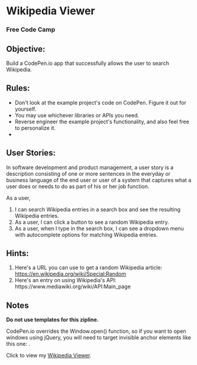 <h1> Wikipedia Viewer </h1>
<h3>Free Code Camp</h3>

<h2>Objective:</h2>
Build a CodePen.io app that successfully allows the user to search Wikipedia.

<h2>Rules:</h2>
<p>
  <ul>
  <li>Don't look at the example project's code on CodePen. Figure it out for yourself.</li>
  <li>You may use whichever libraries or APIs you need.</li>
  <li>Reverse engineer the example project's functionality, and also feel free to personalize it.<li>
  </ul>
 </p>

<h2>User Stories:</h2>
<p>In software development and product management, a user story is a description consisting of one or more sentences in the everyday or business language of the end user or user of a system that captures what a user does or needs to do as part of his or her job function.</p>
<p> As a user, 
  <ol>
  <li>I can search Wikipedia entries in a search box and see the resulting Wikipedia entries.</li>
  <li>As a user, I can click a button to see a random Wikipedia entry.</li>
  <li>As a user, when I type in the search box, I can see a dropdown menu with autocomplete options for matching Wikipedia entries.</li>
  </ol>
</p>

<h2>Hints:</h2>
<p>
  <ol>
  <li>Here's a URL you can use to get a random Wikipedia article: <a href="https://en.wikipedia.org/wiki/Special:Random">https://en.wikipedia.org/wiki/Special:Random</a></li>
  <li>Here's an entry on using Wikipedia's API: <a href="https://www.mediawiki.org/wiki/API:Main_page"></a>https://www.mediawiki.org/wiki/API:Main_page</li>
  </ol>
</p>

<h2>Notes</h2>
<strong>Do not use templates for this zipline.</strong>

CodePen.io overrides the Window.open() function, so if you want to open windows using jQuery, you will need to target invisible anchor elements like this one: <a target='_blank'>.

<p> Click to view my <a href="http://codepen.io/latoyyas/full/KNyzBB/" target="_blank">Wikipedia Viewer</a>.
